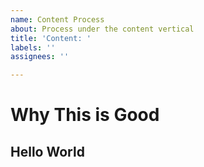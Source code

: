 ```yaml
---
name: Content Process
about: Process under the content vertical
title: 'Content: '
labels: ''
assignees: ''

---
```


# Why This is Good

## Hello World
